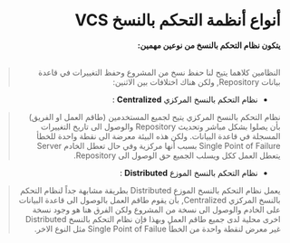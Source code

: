 <div dir="rtl">

# أنواع أنظمة التحكم بالنسخ VCS

**يتكون نظام التحكم بالنسخ من نوعين مهمين:**
</br></br>

> النظامين كلاهما يتيح لنا حفظ نسخ من المشروع وحفظ التغييرات في قاعدة بيانات Repository, ولكن هناك اختلافات بين الاثنين:

- نظام التحكم بالنسخ المركزي **Centralized** :
> نظام التحكم بالنسخ المركزي يتيح لجميع المستخدمين (طاقم العمل او الفريق) بأن يصلوا بشكل مباشر وتحديث Repository والوصول الى تاريخ التغييرات المسجلة في قاعدة البيانات. ولكن هذه البيئة معرضة الى نقطة واحدة للخطأ Single Point of Failure بسبب أنها مركزية وفي حال تعطل الخادم Server يتعطل العمل ككل ويسلب الجميع حق الوصول الى Repository.

- نظام التحكم بالنسخ الموزع **Distributed** :
> يعمل نظام التحكم بالنسخ الموزع Distributed بطريقة مشابهة جداً لنظام التحكم بالنسخ المركزي Centralized, بأن يقوم طاقم العمل بالوصول الى قاعدة البيانات على الخادم والوصول الى نسخة من المشروع ولكن الفرق هنا هو وجود نسخة اخرى محلية لدى جميع طاقم العمل وبهذا فإن نظام التحكم بالنسخ Distributed غير معرض لنقطة واحدة من الخطأ Single Point of Failue مثل النوع الاخر.
</div>